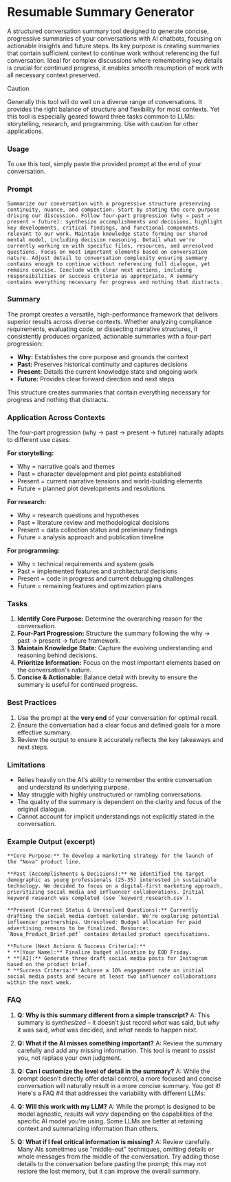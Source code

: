 # Resumable Summary Generator

A structured conversation summary tool designed to generate concise, progressive summaries of your conversations with AI chatbots, focusing on actionable insights and future steps. Its key purpose is creating summaries that contain sufficient context to continue work without referencing the full conversation. Ideal for complex discussions where remembering key details is crucial for continued progress, it enables smooth resumption of work with all necessary context preserved.

> [!CAUTION]
> Generally this tool will do well on a diverse range of conversations. It provides the right balance of structure and flexibility for most contexts. Yet this tool is especially geared toward three tasks common to LLMs: storytelling, research, and programming. Use with caution for other applications.

### Usage
To use this tool, simply paste the provided prompt at the end of your conversation.

### Prompt
```
Summarize our conversation with a progressive structure preserving continuity, nuance, and compaction. Start by stating the core purpose driving our discussion. Follow four-part progression (why → past → present → future): synthesize accomplishments and decisions, highlight key developments, critical findings, and functional components relevant to our work. Maintain knowledge state forming our shared mental model, including decision reasoning. Detail what we're currently working on with specific files, resources, and unresolved questions. Focus on most important elements based on conversation nature. Adjust detail to conversation complexity ensuring summary contains enough to continue without referencing full dialogue, yet remains concise. Conclude with clear next actions, including responsibilities or success criteria as appropriate. A summary contains everything necessary for progress and nothing that distracts.

```

### Summary

The prompt creates a versatile, high-performance framework that delivers superior results across diverse contexts. Whether analyzing compliance requirements, evaluating code, or dissecting narrative structures, it consistently produces organized, actionable summaries with a four-part progression:

* **Why:** Establishes the core purpose and grounds the context
* **Past:** Preserves historical continuity and captures decisions
* **Present:** Details the current knowledge state and ongoing work
* **Future:** Provides clear forward direction and next steps

This structure creates summaries that contain everything necessary for progress and nothing that distracts.

### Application Across Contexts

The four-part progression (why → past → present → future) naturally adapts to different use cases:

**For storytelling:**
* Why = narrative goals and themes
* Past = character development and plot points established
* Present = current narrative tensions and world-building elements
* Future = planned plot developments and resolutions

**For research:**
* Why = research questions and hypotheses
* Past = literature review and methodological decisions
* Present = data collection status and preliminary findings
* Future = analysis approach and publication timeline

**For programming:**
* Why = technical requirements and system goals
* Past = implemented features and architectural decisions
* Present = code in progress and current debugging challenges
* Future = remaining features and optimization plans

### Tasks

1. **Identify Core Purpose:** Determine the overarching reason for the conversation.
2. **Four-Part Progression:** Structure the summary following the why → past → present → future framework.
3. **Maintain Knowledge State:** Capture the evolving understanding and reasoning behind decisions.
4. **Prioritize Information:** Focus on the most important elements based on the conversation's nature.
5. **Concise & Actionable:** Balance detail with brevity to ensure the summary is useful for continued progress.

### Best Practices

1. Use the prompt at the **very end** of your conversation for optimal recall.
2. Ensure the conversation had a clear focus and defined goals for a more effective summary.
3. Review the output to ensure it accurately reflects the key takeaways and next steps.

### Limitations

- Relies heavily on the AI's ability to remember the entire conversation and understand its underlying purpose.
- May struggle with highly unstructured or rambling conversations.
- The quality of the summary is dependent on the clarity and focus of the original dialogue.
- Cannot account for implicit understandings not explicitly stated in the conversation.

### Example Output (excerpt)

```
**Core Purpose:** To develop a marketing strategy for the launch of the "Nova" product line.

**Past (Accomplishments & Decisions):** We identified the target demographic as young professionals (25-35) interested in sustainable technology. We decided to focus on a digital-first marketing approach, prioritizing social media and influencer collaborations. Initial keyword research was completed (see `keyword_research.csv`).

**Present (Current Status & Unresolved Questions):** Currently drafting the social media content calendar. We're exploring potential influencer partnerships. Unresolved: Budget allocation for paid advertising remains to be finalized. Resource: `Nova_Product_Brief.pdf` contains detailed product specifications.

**Future (Next Actions & Success Criteria):** 
* **[Your Name]:** Finalize budget allocation by EOD Friday.
* **[AI]:** Generate three draft social media posts for Instagram based on the product brief.
* **Success Criteria:** Achieve a 10% engagement rate on initial social media posts and secure at least two influencer collaborations within the next week.
```

### FAQ

1. **Q: Why is this summary different from a simple transcript?**
   A: This summary is *synthesized* – it doesn't just record *what* was said, but *why* it was said, *what* was decided, and *what* needs to happen next.

2. **Q: What if the AI misses something important?**
   A: Review the summary carefully and add any missing information. This tool is meant to *assist* you, not replace your own judgment.

3. **Q: Can I customize the level of detail in the summary?**
   A: While the prompt doesn't directly offer detail control, a more focused and concise conversation will naturally result in a more concise summary.
You got it! Here's a FAQ #4 that addresses the variability with different LLMs:

4. **Q: Will this work with my LLM?**
   A: While the prompt is designed to be model agnostic, *results will vary* depending on the capabilities of the specific AI model you're using. Some LLMs are better at retaining context and summarizing information than others.

5. **Q: What if I feel critical information is missing?**
   A: Review carefully. Many AIs sometimes use "middle-out" techniques, omitting details or whole messages from the middle of the conversation. Try adding those details to the conversation before pasting the prompt; this may not restore the lost memory, but it can improve the overall summary.

